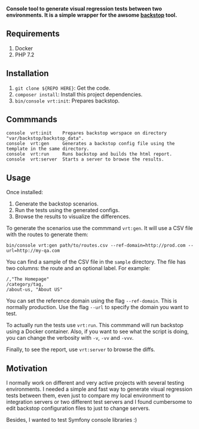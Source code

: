 **Console tool to generate visual regression tests between two environments. It is
a simple wrapper for the awsome [backstop](https://github.com/garris/BackstopJS)
tool.**

## Requirements

1. Docker
2. PHP 7.2

## Installation

1. `git clone ${REPO HERE}`: Get the code.
2. `composer install`: Install this project dependencies.
3. `bin/console vrt:init`: Prepares backstop.

## Commmands

```
console  vrt:init    Prepares backstop worspace on directory "var/backstop/backstop_data".
console  vrt:gen     Generates a backstop config file using the template in the same directory.
console  vrt:run     Runs backstop and builds the html report.
console  vrt:server  Starts a server to browse the results.
```

## Usage

Once installed:

1. Generate the backstop scenarios.
2. Run the tests using the generated configs.
3. Browse the results to visualize the differences.

To generate the scenarios use the commmand `vrt:gen`. It will use a CSV file
with the routes to generate them:

    bin/console vrt:gen path/to/routes.csv --ref-domain=http://prod.com --url=http://my-qa.com

You can find a sample of the CSV file in the `sample` directory. The file has
two columns: the route and an optional label. For example:

    /,"The Homepage"
    /category/tag,
    /about-us, "About US"

You can set the reference domain using the flag `--ref-domain`. This is normally
production. Use the flag `--url` to specify the domain you want to test.

To actually run the tests use `vrt:run`. This commmand will run backstop using
a Docker container. Also, if you want to see what the script is doing, you can
change the verbosity with `-v`, `-vv` and `-vvv`.

Finally, to see the report, use `vrt:server` to browse the diffs.

## Motivation

I normally work on different and very active projects with several testing
environments. I needed a simple and fast way to generate visual regression
tests between them, even just to compare my local environment to integration
servers or two different test servers and I found cumbersome to edit backstop
configuration files to just to change servers.

Besides, I wanted to test Symfony console libraries :)
